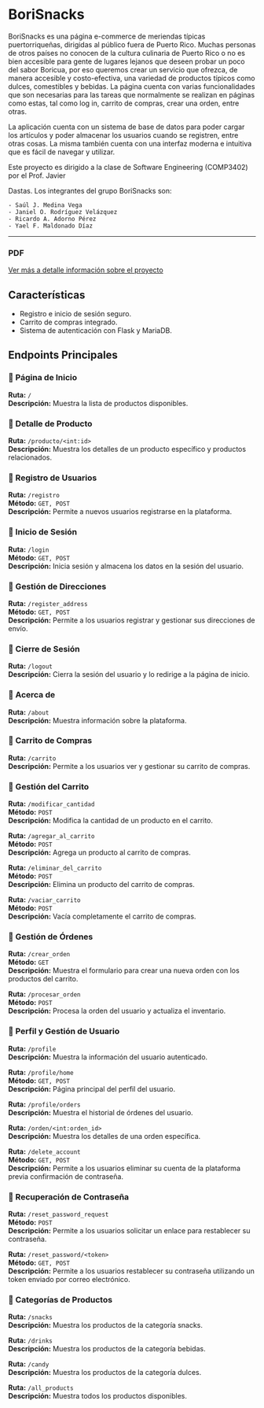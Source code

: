 # BoriSnacks

BoriSnacks es una página e-commerce de meriendas típicas puertorriqueñas, dirigidas al público fuera de Puerto Rico. Muchas personas de otros países no conocen de la cultura culinaria de Puerto Rico o no es bien accesible para gente de lugares lejanos que deseen probar un poco del sabor Boricua, por eso queremos crear un servicio que ofrezca, de manera accesible y costo-efectiva, una variedad de productos típicos como dulces, comestibles y bebidas. La página cuenta con varias funcionalidades que son necesarias para las tareas que normalmente se realizan en páginas como estas, tal como log in, carrito de compras, crear una orden, entre otras.

La aplicación cuenta con un sistema de base de datos para poder cargar los artículos y poder almacenar los usuarios cuando se registren, entre otras cosas. La misma también cuenta con una interfaz moderna e intuitiva que es fácil de navegar y utilizar.

Este proyecto es dirigido a la clase de Software Engineering (COMP3402) por el Prof. Javier 

Dastas. Los integrantes del grupo BoriSnacks son:

    - Saúl J. Medina Vega
    - Janiel O. Rodríguez Velázquez
    - Ricardo A. Adorno Pérez
    - Yael F. Maldonado Díaz

---

###  PDF
[Ver más a detalle información sobre el proyecto](docs/)

## Características
- Registro e inicio de sesión seguro.
- Carrito de compras integrado.
- Sistema de autenticación con Flask y MariaDB.

## Endpoints Principales

### 📍 Página de Inicio
**Ruta:** `/`  
**Descripción:** Muestra la lista de productos disponibles.  

### 📍 Detalle de Producto
**Ruta:** `/producto/<int:id>`  
**Descripción:** Muestra los detalles de un producto específico y productos relacionados.

### 📍 Registro de Usuarios
**Ruta:** `/registro`  
**Método:** `GET, POST`  
**Descripción:** Permite a nuevos usuarios registrarse en la plataforma.

### 📍 Inicio de Sesión
**Ruta:** `/login`  
**Método:** `GET, POST`  
**Descripción:** Inicia sesión y almacena los datos en la sesión del usuario.

### 📍 Gestión de Direcciones
**Ruta:** `/register_address`  
**Método:** `GET, POST`  
**Descripción:** Permite a los usuarios registrar y gestionar sus direcciones de envío.

### 📍 Cierre de Sesión
**Ruta:** `/logout`  
**Descripción:** Cierra la sesión del usuario y lo redirige a la página de inicio.  

### 📍 Acerca de
**Ruta:** `/about`  
**Descripción:** Muestra información sobre la plataforma.

### 📍 Carrito de Compras
**Ruta:** `/carrito`  
**Descripción:** Permite a los usuarios ver y gestionar su carrito de compras.

### 📍 Gestión del Carrito
**Ruta:** `/modificar_cantidad`  
**Método:** `POST`  
**Descripción:** Modifica la cantidad de un producto en el carrito.

**Ruta:** `/agregar_al_carrito`  
**Método:** `POST`  
**Descripción:** Agrega un producto al carrito de compras.

**Ruta:** `/eliminar_del_carrito`  
**Método:** `POST`  
**Descripción:** Elimina un producto del carrito de compras.

**Ruta:** `/vaciar_carrito`  
**Método:** `POST`  
**Descripción:** Vacía completamente el carrito de compras.

### 📍 Gestión de Órdenes
**Ruta:** `/crear_orden`  
**Método:** `GET`  
**Descripción:** Muestra el formulario para crear una nueva orden con los productos del carrito.

**Ruta:** `/procesar_orden`  
**Método:** `POST`  
**Descripción:** Procesa la orden del usuario y actualiza el inventario.

### 📍 Perfil y Gestión de Usuario
**Ruta:** `/profile`  
**Descripción:** Muestra la información del usuario autenticado.

**Ruta:** `/profile/home`  
**Método:** `GET, POST`  
**Descripción:** Página principal del perfil del usuario.

**Ruta:** `/profile/orders`  
**Descripción:** Muestra el historial de órdenes del usuario.

**Ruta:** `/orden/<int:orden_id>`  
**Descripción:** Muestra los detalles de una orden específica.

**Ruta:** `/delete_account`  
**Método:** `GET, POST`  
**Descripción:** Permite a los usuarios eliminar su cuenta de la plataforma previa confirmación de contraseña.  

### 📍 Recuperación de Contraseña
**Ruta:** `/reset_password_request`  
**Método:** `POST`  
**Descripción:** Permite a los usuarios solicitar un enlace para restablecer su contraseña.  

**Ruta:** `/reset_password/<token>`  
**Método:** `GET, POST`  
**Descripción:** Permite a los usuarios restablecer su contraseña utilizando un token enviado por correo electrónico.  

### 📍 Categorías de Productos
**Ruta:** `/snacks`  
**Descripción:** Muestra los productos de la categoría snacks.

**Ruta:** `/drinks`  
**Descripción:** Muestra los productos de la categoría bebidas.

**Ruta:** `/candy`  
**Descripción:** Muestra los productos de la categoría dulces.

**Ruta:** `/all_products`  
**Descripción:** Muestra todos los productos disponibles.